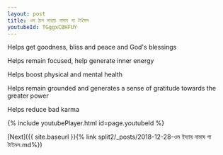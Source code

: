```yaml
---
layout: post
title: ওম ঠাপ মায়ায় নামায গা টাইমস
youtubeId: TGggxCBHFUY
---
```

 
 
Helps get goodness, bliss and peace and God's blessings
 
Helps remain focused, help generate inner energy 
 
Helps boost physical and mental health 
 
Helps remain grounded and generates a sense of gratitude towards the greater power 
 
Helps reduce bad karma
 
 
 
 


{% include youtubePlayer.html id=page.youtubeId %}
 
[Next]({{ site.baseurl }}{% link  split2/_posts/2018-12-28-ওম ইদ্যায় নামায গা টাইমস.md%})
 
